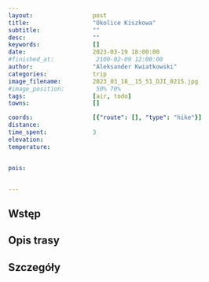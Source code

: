 ```yaml
---
layout:                 post
title:                  "Okolice Kiszkowa"
subtitle:               ""
desc:                   ""
keywords:               []
date:                   2023-03-19 18:00:00
#finished_at:            2100-02-09 12:00:00
author:                 "Aleksander Kwiatkowski"
categories:             trip
image_filename:         2023_03_18__15_51_DJI_0215.jpg
#image_position:         50% 70%
tags:                   [air, todo]
towns:                  []

coords:                 [{"route": [], "type": "hike"}]
distance:               
time_spent:             3
elevation:              
temperature:            


pois:


---
```



## Wstęp

## Opis trasy

## Szczegóły
